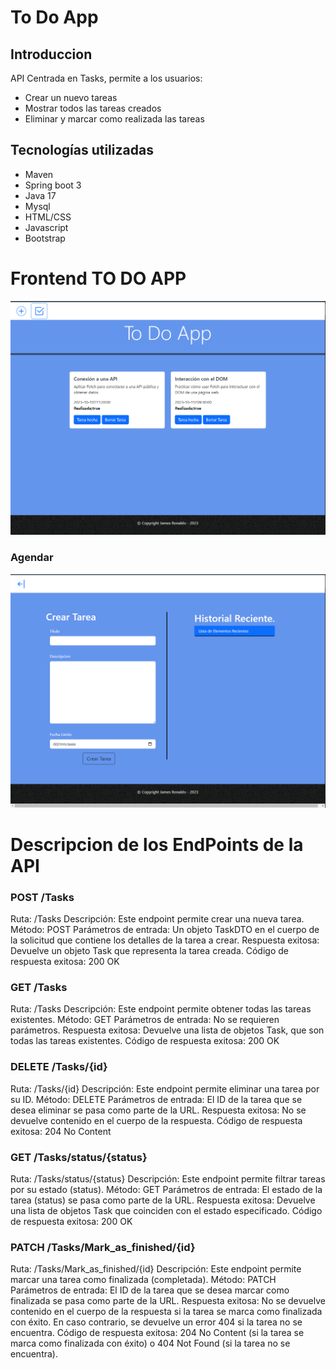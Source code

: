 # To Do App 

## Introduccion 
API Centrada en Tasks, permite a los usuarios:

* Crear un nuevo tareas
* Mostrar todos las tareas creados
* Eliminar y marcar como realizada las tareas

 
## Tecnologías utilizadas

* Maven
* Spring boot 3
* Java 17
* Mysql
* HTML/CSS
* Javascript
* Bootstrap 

# Frontend TO DO APP

![Home](Home.png)

### Agendar

![Agendar](Schedule.png)
  
# Descripcion de los EndPoints de la API

### POST /Tasks

Ruta: /Tasks
Descripción: Este endpoint permite crear una nueva tarea.
Método: POST
Parámetros de entrada: Un objeto TaskDTO en el cuerpo de la solicitud que contiene los detalles de la tarea a crear.
Respuesta exitosa: Devuelve un objeto Task que representa la tarea creada.
Código de respuesta exitosa: 200 OK

### GET /Tasks

Ruta: /Tasks
Descripción: Este endpoint permite obtener todas las tareas existentes.
Método: GET
Parámetros de entrada: No se requieren parámetros.
Respuesta exitosa: Devuelve una lista de objetos Task, que son todas las tareas existentes.
Código de respuesta exitosa: 200 OK

### DELETE /Tasks/{id}

Ruta: /Tasks/{id}
Descripción: Este endpoint permite eliminar una tarea por su ID.
Método: DELETE
Parámetros de entrada: El ID de la tarea que se desea eliminar se pasa como parte de la URL.
Respuesta exitosa: No se devuelve contenido en el cuerpo de la respuesta.
Código de respuesta exitosa: 204 No Content

### GET /Tasks/status/{status}

Ruta: /Tasks/status/{status}
Descripción: Este endpoint permite filtrar tareas por su estado (status).
Método: GET
Parámetros de entrada: El estado de la tarea (status) se pasa como parte de la URL.
Respuesta exitosa: Devuelve una lista de objetos Task que coinciden con el estado especificado.
Código de respuesta exitosa: 200 OK

### PATCH /Tasks/Mark_as_finished/{id}

Ruta: /Tasks/Mark_as_finished/{id}
Descripción: Este endpoint permite marcar una tarea como finalizada (completada).
Método: PATCH
Parámetros de entrada: El ID de la tarea que se desea marcar como finalizada se pasa como parte de la URL.
Respuesta exitosa: No se devuelve contenido en el cuerpo de la respuesta si la tarea se marca como finalizada con éxito. En caso contrario, se devuelve un error 404 si la tarea no se encuentra.
Código de respuesta exitosa: 204 No Content (si la tarea se marca como finalizada con éxito) o 404 Not Found (si la tarea no se encuentra).
